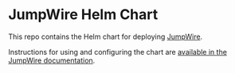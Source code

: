 # JumpWire Helm Chart

This repo contains the Helm chart for deploying [JumpWire](https://jumpwire.io).

Instructions for using and configuring the chart are [available in the JumpWire documentation](https://docs.jumpwire.io/self-hosting-with-helm).
